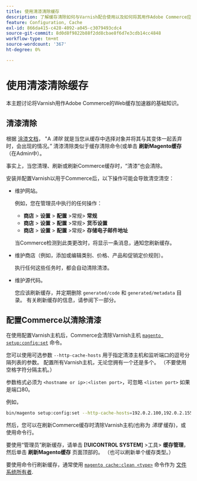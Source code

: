 ```yaml
---
title: 使用清漆清除缓存
description: 了解缓存清除如何与Varnish配合使用以及如何将其用作Adobe Commerce应用程序的Web缓存加速器。
feature: Configuration, Cache
exl-id: 866da415-c428-4092-a045-c3079493cdc4
source-git-commit: 8d0d8f9822b88f2dd8cbae8f6d7e3cdb14cc4848
workflow-type: tm+mt
source-wordcount: '367'
ht-degree: 0%

---
```


# 使用清漆清除缓存

本主题讨论将Varnish用作Adobe Commerce的Web缓存加速器的基础知识。

## 清漆清除

根据 [涂漆文档](https://www.varnish-cache.org/docs/trunk/users-guide/purging.html)， &quot;A *清除* 就是当您从缓存中选择对象并将其与其变体一起丢弃时，会出现的情况。” 清漆清除类似于缓存清除命令(或单击 **刷新Magento缓存** （在Admin中）。

事实上，当您清理、刷新或刷新Commerce缓存时，“清漆”也会清除。

安装并配置Varnish以用于Commerce后，以下操作可能会导致清空清空：

- 维护网站。

  例如，您在管理员中执行的任何操作：

   - **商店** > **设置** > **配置** >常规> **常规**
   - **商店** > **设置** > **配置** >常规> **货币设置**
   - **商店** > **设置** > **配置** >常规> **存储电子邮件地址**

  当Commerce检测到此类更改时，将显示一条消息，通知您刷新缓存。

- 维护商店（例如，添加或编辑类别、价格、产品和促销定价规则）。

  执行任何这些任务时，都会自动清除清漆。

- 维护源代码。

  您应该刷新缓存，并定期删除 `generated/code` 和 `generated/metadata` 目录。 有关刷新缓存的信息，请参阅下一部分。

## 配置Commerce以清除清漆

在使用配置Varnish主机后，Commerce会清除Varnish主机 [`magento setup:config:set`](https://devdocs.magento.com/guides/v2.4/reference/cli/magento.html#setupconfigset) 命令。

您可以使用可选参数 `--http-cache-hosts` 用于指定清漆主机和监听端口的逗号分隔列表的参数。 配置所有Varnish主机，无论您拥有一个还是多个。 （不要使用空格字符分隔主机。）

参数格式必须为 `<hostname or ip>:<listen port>`，可忽略 `<listen port>` 如果是端口80。

例如，

```bash
bin/magento setup:config:set --http-cache-hosts=192.0.2.100,192.0.2.155:6081
```

然后，您可以在刷新Commerce缓存时清除Varnish主机(也称为 *清理* 缓存)，或使用命令行。

要使用“管理员”刷新缓存，请单击 **[!UICONTROL SYSTEM]** >工具> **缓存管理**，然后单击 **刷新Magento缓存** 页面顶部的。 （也可以刷新单个缓存类型。）

要使用命令行刷新缓存，通常使用 [`magento cache:clean <type>`](../cli/manage-cache.md#clean-and-flush-cache-types) 命令作为 [文件系统所有者](../../installation/prerequisites/file-system/overview.md).
